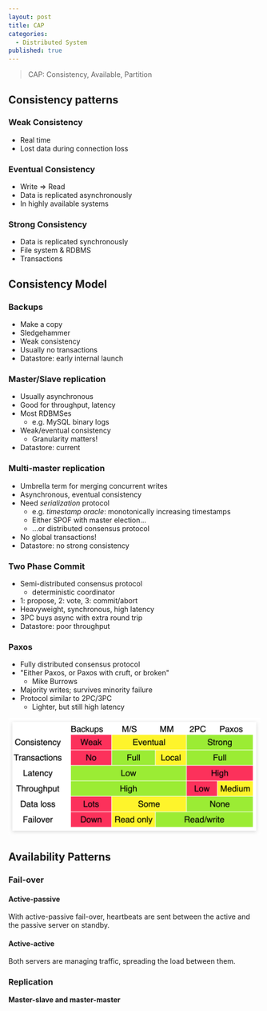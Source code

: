 ```yaml
---
layout: post
title: CAP
categories:
  - Distributed System
published: true
---
```


> CAP: Consistency, Available, Partition

## Consistency patterns
### Weak Consistency
- Real time
- Lost data during connection loss

### Eventual Consistency
- Write => Read
- Data is replicated asynchronously
- In highly available systems

### Strong Consistency
- Data is replicated synchronously
- File system & RDBMS
- Transactions

## Consistency Model
### Backups
-   Make a copy
-   Sledgehammer
-   Weak consistency
-   Usually no transactions
-   Datastore: early internal launch

### Master/Slave replication
-   Usually asynchronous
-   Good for throughput, latency
-   Most RDBMSes
	-   e.g. MySQL binary logs
-   Weak/eventual consistency
	-   Granularity matters!
-   Datastore: current

### Multi-master replication
-   Umbrella term for merging concurrent writes
-   Asynchronous, eventual consistency
-   Need _serialization_ protocol
	-   e.g. _timestamp oracle_: monotonically increasing timestamps
	-   Either SPOF with master election...
	-   ...or distributed consensus protocol
-   No global transactions!
-   Datastore: no strong consistency

### Two Phase Commit
-   Semi-distributed consensus protocol
	-   deterministic coordinator
-   1: propose, 2: vote, 3: commit/abort
-   Heavyweight, synchronous, high latency
-   3PC buys async with extra round trip
-   Datastore: poor throughput

### Paxos
-   Fully distributed consensus protocol
-   "Either Paxos, or Paxos with cruft, or broken"
	-   Mike Burrows
-   Majority writes; survives minority failure
-   Protocol similar to 2PC/3PC
	-   Lighter, but still high latency

![](/assets/images/2023-06-05-CAP/CAP.png)

## Availability Patterns
### Fail-over
#### Active-passive
With active-passive fail-over, heartbeats are sent between the active and the passive server on standby.

#### Active-active
Both servers are managing traffic, spreading the load between them.

### Replication
**Master-slave and master-master**
